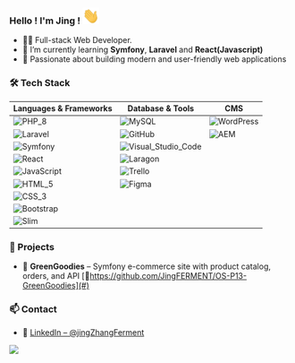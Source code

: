 ### Hello ! I'm Jing ! <img src="https://raw.githubusercontent.com/ABSphreak/ABSphreak/master/gifs/Hi.gif" width="30px">

- 👩‍💻 Full-stack Web Developer.
- 🌱 I’m currently learning **Symfony**, **Laravel** and **React(Javascript)**
- 🚀 Passionate about building modern and user-friendly web applications

### 🛠 Tech Stack

| **Languages & Frameworks** | **Database & Tools** | **CMS** |
|-----------------------------|----------------------|---------|
| ![PHP_8](https://img.shields.io/badge/-PHP_8-777BB4?style=plastic&logo=php&logoColor=white) | ![MySQL](https://img.shields.io/badge/-MySQL-4479A1?style=plastic&logo=mysql&logoColor=white) | ![WordPress](https://img.shields.io/badge/-WordPress-21759B?style=plastic&logo=wordpress&logoColor=white) |
| ![Laravel](https://img.shields.io/badge/-Laravel-FF2D20?style=plastic&logo=laravel&logoColor=white) | ![GitHub](https://img.shields.io/badge/-GitHub-181717?style=plastic&logo=github&logoColor=white) | ![AEM](https://img.shields.io/badge/-Adobe%20Experience%20Manager-FF0000?style=plastic&logo=adobe&logoColor=white) |
| ![Symfony](https://img.shields.io/badge/-Symfony-000000?style=plastic&logo=symfony&logoColor=white) | ![Visual_Studio_Code](https://img.shields.io/badge/-Visual_Studio_Code-007ACC?style=plastic&logo=visualstudiocode&logoColor=white) | |
| ![React](https://img.shields.io/badge/-React-61DAFB?style=plastic&logo=react&logoColor=black) | ![Laragon](https://img.shields.io/badge/-Laragon-0E83CD?style=plastic&logo=laragon&logoColor=white) | |
| ![JavaScript](https://img.shields.io/badge/-JavaScript-F7DF1E?style=plastic&logo=javascript&logoColor=black) | ![Trello](https://img.shields.io/badge/-Trello-0052CC?style=plastic&logo=trello&logoColor=white) | |
| ![HTML_5](https://img.shields.io/badge/-HTML_5-E34F26?style=plastic&logo=html5&logoColor=white) | ![Figma](https://img.shields.io/badge/-Figma-F24E1E?style=plastic&logo=figma&logoColor=white) | |
| ![CSS_3](https://img.shields.io/badge/-CSS_3-1572B6?style=plastic&logo=css3&logoColor=white) | | |
| ![Bootstrap](https://img.shields.io/badge/-Bootstrap-7952B3?style=plastic&logo=bootstrap&logoColor=white) | | |
| ![Slim](https://img.shields.io/badge/-SlimPHP-74c7b8?style=plastic&logo=slim&logoColor=white) | | |

### 📂 Projects

- 🛒 **GreenGoodies** – Symfony e-commerce site with product catalog, orders, and API [🔗https://github.com/JingFERMENT/OS-P13-GreenGoodies](#)

### 📫 Contact
- 💼 [LinkedIn – @jingZhangFerment](https://www.linkedin.com/in/jing-ferment/)

![](https://komarev.com/ghpvc/?username=JingFERMENT&color=green&abbreviated=true&style=for-the-badge)
